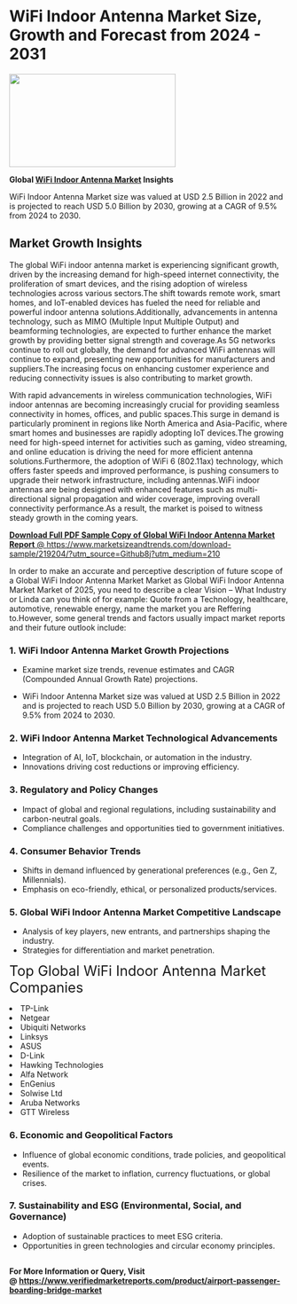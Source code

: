 <H1>WiFi Indoor Antenna Market Size, Growth and Forecast from 2024 - 2031</H1><img class="aligncenter size-medium wp-image-584254" src="https://thirdeyenews.in/wp-content/uploads/2024/09/Global-Market-Research-300x168.jpeg" alt="" width="300" height="168" /><p><strong>Global&nbsp;<a href="https://www.marketsizeandtrends.com/download-sample/219204/?utm_source=Github8j?utm_medium=210">WiFi Indoor Antenna Market</a> Insights</strong></p><p>WiFi Indoor Antenna Market size was valued at USD 2.5 Billion in 2022 and is projected to reach USD 5.0 Billion by 2030, growing at a CAGR of 9.5% from 2024 to 2030.</p><p><h2>Market Growth Insights</h2> <p>The global WiFi indoor antenna market is experiencing significant growth, driven by the increasing demand for high-speed internet connectivity, the proliferation of smart devices, and the rising adoption of wireless technologies across various sectors.The shift towards remote work, smart homes, and IoT-enabled devices has fueled the need for reliable and powerful indoor antenna solutions.Additionally, advancements in antenna technology, such as MIMO (Multiple Input Multiple Output) and beamforming technologies, are expected to further enhance the market growth by providing better signal strength and coverage.As 5G networks continue to roll out globally, the demand for advanced WiFi antennas will continue to expand, presenting new opportunities for manufacturers and suppliers.The increasing focus on enhancing customer experience and reducing connectivity issues is also contributing to market growth.</p> <p><a href="#"></a></p> <p>With rapid advancements in wireless communication technologies, WiFi indoor antennas are becoming increasingly crucial for providing seamless connectivity in homes, offices, and public spaces.This surge in demand is particularly prominent in regions like North America and Asia-Pacific, where smart homes and businesses are rapidly adopting IoT devices.The growing need for high-speed internet for activities such as gaming, video streaming, and online education is driving the need for more efficient antenna solutions.Furthermore, the adoption of WiFi 6 (802.11ax) technology, which offers faster speeds and improved performance, is pushing consumers to upgrade their network infrastructure, including antennas.WiFi indoor antennas are being designed with enhanced features such as multi-directional signal propagation and wider coverage, improving overall connectivity performance.As a result, the market is poised to witness steady growth in the coming years.</p> <p><a href="#"></p><p><span class=""><strong>Download Full PDF Sample Copy of Global WiFi Indoor Antenna Market Report</strong> @ <a href="https://www.marketsizeandtrends.com/download-sample/219204/?utm_source=Github8j?utm_medium=210" target="_blank">https://www.marketsizeandtrends.com/download-sample/219204/?utm_source=Github8j?utm_medium=210</a></span></p><p>In order to make an accurate and perceptive description of future scope of a Global&nbsp;WiFi Indoor Antenna Market Market as Global&nbsp;WiFi Indoor Antenna Market Market of 2025, you need to describe a clear Vision &ndash; What Industry or Linda can you think of for example: Quote from a Technology, healthcare, automotive, renewable energy, name the market you are Reffering to.However, some general trends and factors usually impact market reports and their future outlook include:</p><h3>1.&nbsp;<strong>WiFi Indoor Antenna Market Growth Projections</strong></h3><ul><li>Examine market size trends, revenue estimates and CAGR (Compounded Annual Growth Rate) projections.</li><li><p>WiFi Indoor Antenna Market size was valued at USD 2.5 Billion in 2022 and is projected to reach USD 5.0 Billion by 2030, growing at a CAGR of 9.5% from 2024 to 2030.</p></li></ul><h3>2.&nbsp;<strong>WiFi Indoor Antenna Market Technological Advancements</strong></h3><ul><li>Integration of AI, IoT, blockchain, or automation in the industry.</li><li>Innovations driving cost reductions or improving efficiency.</li></ul><h3>3.&nbsp;<strong>Regulatory and Policy Changes</strong></h3><ul><li>Impact of global and regional regulations, including sustainability and carbon-neutral goals.</li><li>Compliance challenges and opportunities tied to government initiatives.</li></ul><h3>4.&nbsp;<strong>Consumer Behavior Trends</strong></h3><ul><li>Shifts in demand influenced by generational preferences (e.g., Gen Z, Millennials).</li><li>Emphasis on eco-friendly, ethical, or personalized products/services.</li></ul><h3>5.&nbsp;<strong>Global WiFi Indoor Antenna Market Competitive Landscape</strong></h3><ul><li>Analysis of key players, new entrants, and partnerships shaping the industry.</li><li>Strategies for differentiation and market penetration.</li></ul><p data-pm-slice="1 1 []"><span style="color: inherit; font-family: inherit; font-size: 25px;">Top Global WiFi Indoor Antenna Market Companies</span></p><div class="" data-test-id=""><p><li>TP-Link</li><li> Netgear</li><li> Ubiquiti Networks</li><li> Linksys</li><li> ASUS</li><li> D-Link</li><li> Hawking Technologies</li><li> Alfa Network</li><li> EnGenius</li><li> Solwise Ltd</li><li> Aruba Networks</li><li> GTT Wireless</li></p></div><h3>6.&nbsp;<strong>Economic and Geopolitical Factors</strong></h3><ul><li>Influence of global economic conditions, trade policies, and geopolitical events.</li><li>Resilience of the market to inflation, currency fluctuations, or global crises.</li></ul><h3>7.&nbsp;<strong>Sustainability and ESG (Environmental, Social, and Governance)</strong></h3><ul><li>Adoption of sustainable practices to meet ESG criteria.</li><li>Opportunities in green technologies and circular economy principles.</li></ul><h2><strong style="font-size: 14px;">For More Information or Query, Visit @&nbsp;</strong><a style="background-color: #ffffff; font-size: 14px;" href="https://www.marketsizeandtrends.com/report/wifi-indoor-antenna-market/" target="_blank">https://www.verifiedmarketreports.com/product/airport-passenger-boarding-bridge-market</a></h2>